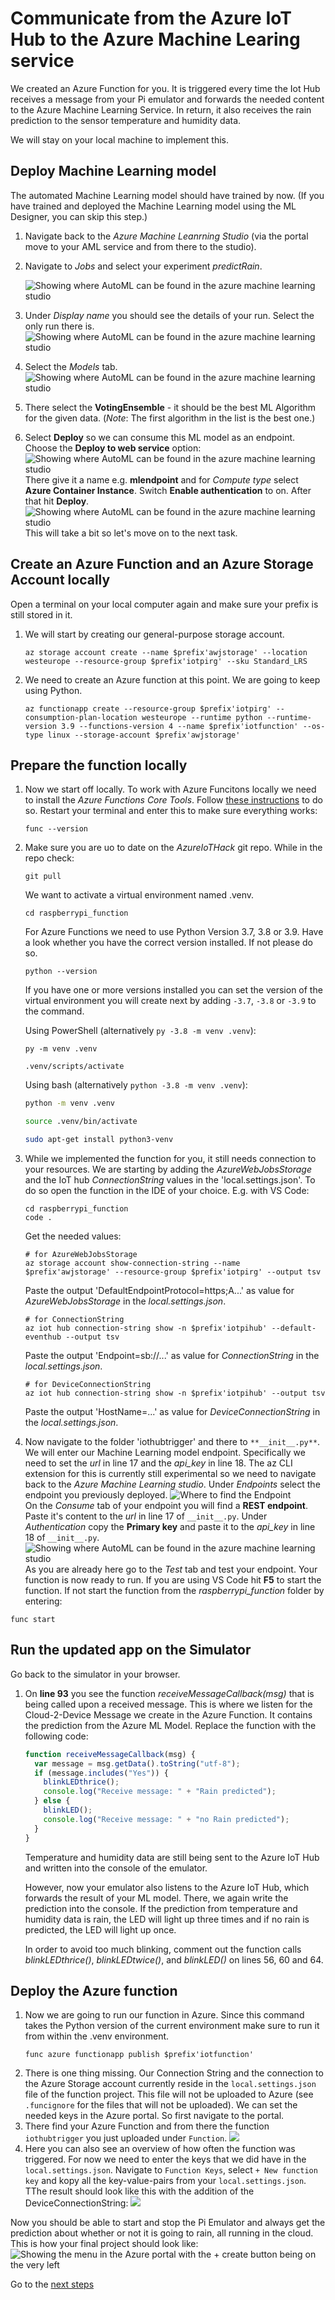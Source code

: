 # Communicate from the Azure IoT Hub to the Azure Machine Learing service

We created an Azure Function for you. It is triggered every time the Iot Hub receives a message from your Pi emulator and forwards the needed content to the Azure Machine Learning Service. In return, it also receives the rain prediction to the sensor temperature and humidity data.

We will stay on your local machine to implement this.

## Deploy Machine Learning model

The automated Machine Learning model should have trained by now. (If you have trained and deployed the Machine Learning model using the ML Designer, you can skip this step.)

1. Navigate back to the _Azure Machine Leanrning Studio_ (via the portal move to your AML service and from there to the studio).
1. Navigate to _Jobs_ and select your experiment _predictRain_.

   ![Showing where AutoML can be found in the azure machine learning studio](/images/04experiments.png) <br>

1. Under _Display name_ you should see the details of your run. Select the only run there is.
   ![Showing where AutoML can be found in the azure machine learning studio](/images/04model.png) <br>
1. Select the _Models_ tab. <br>
   ![Showing where AutoML can be found in the azure machine learning studio](/images/04modeltap.png) <br>
1. There select the **VotingEnsemble** - it should be the best ML Algorithm for the given data. (_Note_: The first algorithm in the list is the best one.)
1. Select **Deploy** so we can consume this ML model as an endpoint. Choose the **Deploy to web service** option:
   ![Showing where AutoML can be found in the azure machine learning studio](/images/01automlws.png) <br>
   There give it a name e.g. **mlendpoint** and for _Compute type_ select **Azure Container Instance**. Switch **Enable authentication** to on. After that hit **Deploy**.
   ![Showing where AutoML can be found in the azure machine learning studio](/images/04deploy1.png) <br>
   This will take a bit so let's move on to the next task.

## Create an Azure Function and an Azure Storage Account locally

Open a terminal on your local computer again and make sure your prefix is still stored in it.

1. We will start by creating our general-purpose storage account.
   ```shell
   az storage account create --name $prefix'awjstorage' --location westeurope --resource-group $prefix'iotpirg' --sku Standard_LRS
   ```
1. We need to create an Azure function at this point. We are going to keep using Python.
   ```shell
   az functionapp create --resource-group $prefix'iotpirg' --consumption-plan-location westeurope --runtime python --runtime-version 3.9 --functions-version 4 --name $prefix'iotfunction' --os-type linux --storage-account $prefix'awjstorage'
   ```

## Prepare the function locally

1.  Now we start off locally. To work with Azure Funcitons locally we need to install the _Azure Functions Core Tools_. Follow [these instructions](https://docs.microsoft.com/en-us/azure/azure-functions/functions-run-local?tabs=v3%2Cwindows%2Ccsharp%2Cportal%2Cbash%2Ckeda#v2) to do so.
    Restart your terminal and enter this to make sure everything works:
    ```shell
    func --version
    ```
1.  Make sure you are uo to date on the _AzureIoTHack_ git repo. While in the repo check:

    ```shell
    git pull
    ```

    We want to activate a virtual environment named .venv.

    ```shell
    cd raspberrypi_function
    ```

    For Azure Functions we need to use Python Version 3.7, 3.8 or 3.9. Have a look whether you have the correct version installed. If not please do so.

    ```shell
    python --version
    ```

    If you have one or more versions installed you can set the version of the virtual environment you will create next by adding `-3.7`, `-3.8` or `-3.9` to the command.

    Using PowerShell (alternatively `py -3.8 -m venv .venv`):

    ```shell
    py -m venv .venv
    ```

    ```shell
    .venv/scripts/activate
    ```

    Using bash (alternatively `python -3.8 -m venv .venv`):

    ```bash
    python -m venv .venv
    ```

    ```bash
    source .venv/bin/activate
    ```

    ```bash
    sudo apt-get install python3-venv
    ```

1.  While we implemented the function for you, it still needs connection to your resources. We are starting by adding the _AzureWebJobsStorage_ and the IoT hub _ConnectionString_ values in the 'local.settings.json'. To do so open the function in the IDE of your choice. E.g. with VS Code:
    ```shell
    cd raspberrypi_function
    code .
    ```
    Get the needed values:
    ```shell
    # for AzureWebJobsStorage
    az storage account show-connection-string --name $prefix'awjstorage' --resource-group $prefix'iotpirg' --output tsv
    ```
    Paste the output 'DefaultEndpointProtocol=https;A...' as value for _AzureWebJobsStorage_ in the _local.settings.json_.
    ```shell
    # for ConnectionString
    az iot hub connection-string show -n $prefix'iotpihub' --default-eventhub --output tsv
    ```
    Paste the output 'Endpoint=sb://...' as value for _ConnectionString_ in the _local.settings.json_.
    ```shell
    # for DeviceConnectionString
    az iot hub connection-string show -n $prefix'iotpihub' --output tsv
    ```
    Paste the output 'HostName=...' as value for _DeviceConnectionString_ in the _local.settings.json_.
1.  Now navigate to the folder 'iothubtrigger' and there to `**__init__.py**`. We will enter our Machine Learning model endpoint.
    Specifically we need to set the _url_ in line 17 and the _api_key_ in line 18.
    The az CLI extension for this is currently still experimental so we need to navigate back to the _Azure Machine Learning studio_.
    Under _Endpoints_ select the endpoint you previously deployed.
    ![Where to find the Endpoint](/images/01automlendoint.png) <br>
    On the _Consume_ tab of your endpoint you will find a **REST endpoint**. Paste it's content to the _url_ in line 17 of `__init__.py`.
    Under _Authentication_ copy the **Primary key** and paste it to the _api_key_ in line 18 of `__init__.py`.
    ![Showing where AutoML can be found in the azure machine learning studio](/images/04basics.png) <br>
    As you are already here go to the _Test_ tab and test your endpoint.
    Your function is now ready to run. If you are using VS Code hit **F5** to start the function. If not start the function from the _raspberrypi_function_ folder by entering:

```shell
func start
```

## Run the updated app on the Simulator

Go back to the simulator in your browser.

1. On **line 93** you see the function _receiveMessageCallback(msg)_ that is being called upon a received message. This is where we listen for the Cloud-2-Device Message we create in the Azure Function. It contains the prediction from the Azure ML Model. Replace the function with the following code:

   ```javascript
   function receiveMessageCallback(msg) {
     var message = msg.getData().toString("utf-8");
     if (message.includes("Yes")) {
       blinkLEDthrice();
       console.log("Receive message: " + "Rain predicted");
     } else {
       blinkLED();
       console.log("Receive message: " + "no Rain predicted");
     }
   }
   ```

   Temperature and humidity data are still being sent to the Azure IoT Hub and written into the console of the emulator.

   However, now your emulator also listens to the Azure IoT Hub, which forwards the result of your ML model. There, we again write the prediction into the console. If the prediction from temperature and humidity data is rain, the LED will light up three times and if no rain is predicted, the LED will light up once.

   In order to avoid too much blinking, comment out the function calls _blinkLEDthrice()_, _blinkLEDtwice()_, and _blinkLED()_ on lines 56, 60 and 64.

## Deploy the Azure function

1. Now we are going to run our function in Azure. Since this command takes the Python version of the current environment make sure to run it from within the .venv environment.
   ```shell
   func azure functionapp publish $prefix'iotfunction'
   ```
1. There is one thing missing. Our Connection String and the connection to the Azure Storage account currently reside in the `local.settings.json` file of the function project. This file will not be uploaded to Azure (see `.funcignore` for the files that will not be uploaded). We can set the needed keys in the Azure portal. So first navigate to the portal.
1. There find your Azure Function and from there the function `iothubtrigger` you just uploaded under `Function`.
   ![](/images/04iothubtrigger.png)
1. Here you can also see an overview of how often the function was triggered. For now we need to enter the keys that we did have in the `local.settings.json`. Navigate to `Function Keys`, select `+ New function key` and kopy all the key-value-pairs from your `local.settings.json`. TThe result should look like this with the addition of the DeviceConnectionString:
   ![](/images/04functionkeys.png)

Now you should be able to start and stop the Pi Emulator and always get the prediction about whether or not it is going to rain, all running in the cloud. This is how your final project should look like:
![Showing the menu in the Azure portal with the + create button being on the very left](/images/architectureemu.png)

Go to the [next steps](./06_emu_github.md)
